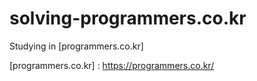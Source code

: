 # solving-programmers.co.kr
Studying in [programmers.co.kr]


[programmers.co.kr] : https://programmers.co.kr/
